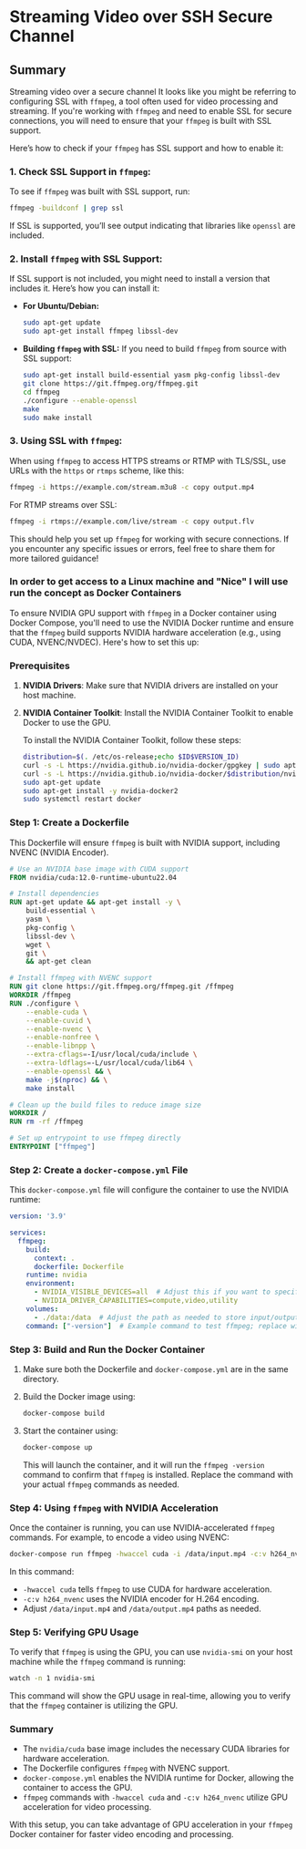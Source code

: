 # Streaming Video over SSH Secure Channel

## Summary

Streaming video over a secure channel
It looks like you might be referring to configuring SSL with `ffmpeg`, a tool often used for video processing and streaming. If you're working with `ffmpeg` and need to enable SSL for secure connections, you will need to ensure that your `ffmpeg` is built with SSL support.

Here’s how to check if your `ffmpeg` has SSL support and how to enable it:

### 1. **Check SSL Support in `ffmpeg`:**

   To see if `ffmpeg` was built with SSL support, run:

   ```bash
   ffmpeg -buildconf | grep ssl
   ```

   If SSL is supported, you’ll see output indicating that libraries like `openssl` are included.

### 2. **Install `ffmpeg` with SSL Support:**

   If SSL support is not included, you might need to install a version that includes it. Here’s how you can install it:

- **For Ubuntu/Debian:**

     ```bash
     sudo apt-get update
     sudo apt-get install ffmpeg libssl-dev
     ```

- **Building `ffmpeg` with SSL:**
     If you need to build `ffmpeg` from source with SSL support:

     ```bash
     sudo apt-get install build-essential yasm pkg-config libssl-dev
     git clone https://git.ffmpeg.org/ffmpeg.git
     cd ffmpeg
     ./configure --enable-openssl
     make
     sudo make install
     ```

### 3. **Using SSL with `ffmpeg`:**

   When using `ffmpeg` to access HTTPS streams or RTMP with TLS/SSL, use URLs with the `https` or `rtmps` scheme, like this:

   ```bash
   ffmpeg -i https://example.com/stream.m3u8 -c copy output.mp4
   ```

   For RTMP streams over SSL:

   ```bash
   ffmpeg -i rtmps://example.com/live/stream -c copy output.flv
   ```

This should help you set up `ffmpeg` for working with secure connections. If you encounter any specific issues or errors, feel free to share them for more tailored guidance!


### In order to get access to a Linux machine and "Nice" I will use run the concept as Docker Containers

To ensure NVIDIA GPU support with `ffmpeg` in a Docker container using Docker Compose, you'll need to use the NVIDIA Docker runtime and ensure that the `ffmpeg` build supports NVIDIA hardware acceleration (e.g., using CUDA, NVENC/NVDEC). Here's how to set this up:

### Prerequisites

1. **NVIDIA Drivers**: Make sure that NVIDIA drivers are installed on your host machine.
2. **NVIDIA Container Toolkit**: Install the NVIDIA Container Toolkit to enable Docker to use the GPU.

   To install the NVIDIA Container Toolkit, follow these steps:

   ```bash
   distribution=$(. /etc/os-release;echo $ID$VERSION_ID)
   curl -s -L https://nvidia.github.io/nvidia-docker/gpgkey | sudo apt-key add -
   curl -s -L https://nvidia.github.io/nvidia-docker/$distribution/nvidia-docker.list | sudo tee /etc/apt/sources.list.d/nvidia-docker.list
   sudo apt-get update
   sudo apt-get install -y nvidia-docker2
   sudo systemctl restart docker
   ```

### Step 1: Create a Dockerfile

This Dockerfile will ensure `ffmpeg` is built with NVIDIA support, including NVENC (NVIDIA Encoder).

```dockerfile
# Use an NVIDIA base image with CUDA support
FROM nvidia/cuda:12.0-runtime-ubuntu22.04

# Install dependencies
RUN apt-get update && apt-get install -y \
    build-essential \
    yasm \
    pkg-config \
    libssl-dev \
    wget \
    git \
    && apt-get clean

# Install ffmpeg with NVENC support
RUN git clone https://git.ffmpeg.org/ffmpeg.git /ffmpeg
WORKDIR /ffmpeg
RUN ./configure \
    --enable-cuda \
    --enable-cuvid \
    --enable-nvenc \
    --enable-nonfree \
    --enable-libnpp \
    --extra-cflags=-I/usr/local/cuda/include \
    --extra-ldflags=-L/usr/local/cuda/lib64 \
    --enable-openssl && \
    make -j$(nproc) && \
    make install

# Clean up the build files to reduce image size
WORKDIR /
RUN rm -rf /ffmpeg

# Set up entrypoint to use ffmpeg directly
ENTRYPOINT ["ffmpeg"]
```

### Step 2: Create a `docker-compose.yml` File

This `docker-compose.yml` file will configure the container to use the NVIDIA runtime:

```yaml
version: '3.9'

services:
  ffmpeg:
    build:
      context: .
      dockerfile: Dockerfile
    runtime: nvidia
    environment:
      - NVIDIA_VISIBLE_DEVICES=all  # Adjust this if you want to specify which GPUs to use
      - NVIDIA_DRIVER_CAPABILITIES=compute,video,utility
    volumes:
      - ./data:/data  # Adjust the path as needed to store input/output files
    command: ["-version"]  # Example command to test ffmpeg; replace with your own
```

### Step 3: Build and Run the Docker Container

1. Make sure both the Dockerfile and `docker-compose.yml` are in the same directory.
2. Build the Docker image using:

   ```bash
   docker-compose build
   ```

3. Start the container using:

   ```bash
   docker-compose up
   ```

   This will launch the container, and it will run the `ffmpeg -version` command to confirm that `ffmpeg` is installed. Replace the command with your actual `ffmpeg` commands as needed.

### Step 4: Using `ffmpeg` with NVIDIA Acceleration

Once the container is running, you can use NVIDIA-accelerated `ffmpeg` commands. For example, to encode a video using NVENC:

```bash
docker-compose run ffmpeg -hwaccel cuda -i /data/input.mp4 -c:v h264_nvenc /data/output.mp4
```

In this command:
- `-hwaccel cuda` tells `ffmpeg` to use CUDA for hardware acceleration.
- `-c:v h264_nvenc` uses the NVIDIA encoder for H.264 encoding.
- Adjust `/data/input.mp4` and `/data/output.mp4` paths as needed.

### Step 5: Verifying GPU Usage

To verify that `ffmpeg` is using the GPU, you can use `nvidia-smi` on your host machine while the `ffmpeg` command is running:

```bash
watch -n 1 nvidia-smi
```

This command will show the GPU usage in real-time, allowing you to verify that the `ffmpeg` container is utilizing the GPU.

### Summary

- The `nvidia/cuda` base image includes the necessary CUDA libraries for hardware acceleration.
- The Dockerfile configures `ffmpeg` with NVENC support.
- `docker-compose.yml` enables the NVIDIA runtime for Docker, allowing the container to access the GPU.
- `ffmpeg` commands with `-hwaccel cuda` and `-c:v h264_nvenc` utilize GPU acceleration for video processing.

With this setup, you can take advantage of GPU acceleration in your `ffmpeg` Docker container for faster video encoding and processing.